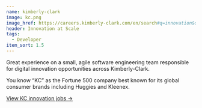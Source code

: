 ```yaml
---
name: kimberly-clark
image: kc.png
image_href: https://careers.kimberly-clark.com/en/search#q=innovation&sort=relevancy
header: Innovation at Scale
tags:
  - Developer
item_sort: 1.5
---
```


Great experience on a small, agile software engineering team responsible for digital innovation opportunities across Kimberly-Clark.

You know “KC” as the Fortune 500 company best known for its global consumer brands including Huggies and Kleenex.

[View KC innovation jobs →](https://careers.kimberly-clark.com/en/search#q=innovation&sort=relevancy)
